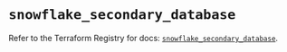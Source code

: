# `snowflake_secondary_database`

Refer to the Terraform Registry for docs: [`snowflake_secondary_database`](https://registry.terraform.io/providers/snowflakedb/snowflake/1.2.1/docs/resources/secondary_database).
